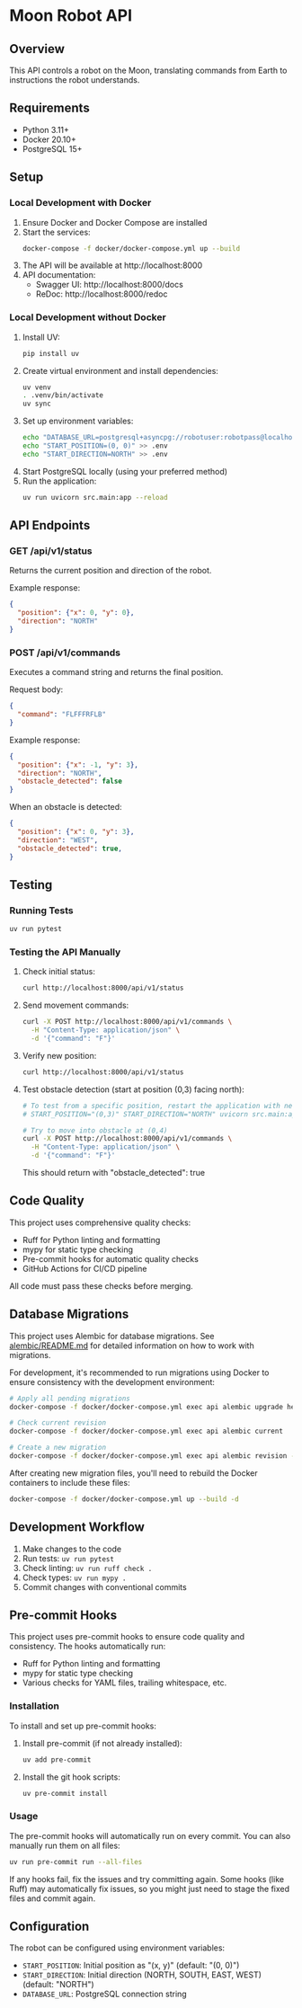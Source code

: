 # Moon Robot API

## Overview
This API controls a robot on the Moon, translating commands from Earth to instructions the robot understands.

## Requirements
- Python 3.11+
- Docker 20.10+
- PostgreSQL 15+

## Setup

### Local Development with Docker

1. Ensure Docker and Docker Compose are installed
2. Start the services:
   ```bash
   docker-compose -f docker/docker-compose.yml up --build
   ```
3. The API will be available at http://localhost:8000
4. API documentation:
   - Swagger UI: http://localhost:8000/docs
   - ReDoc: http://localhost:8000/redoc

### Local Development without Docker

1. Install UV:
   ```bash
   pip install uv
   ```
2. Create virtual environment and install dependencies:
   ```bash
   uv venv
   . .venv/bin/activate
   uv sync
   ```
3. Set up environment variables:
   ```bash
   echo "DATABASE_URL=postgresql+asyncpg://robotuser:robotpass@localhost:5432/moonrobot" > .env
   echo "START_POSITION=(0, 0)" >> .env
   echo "START_DIRECTION=NORTH" >> .env
   ```
4. Start PostgreSQL locally (using your preferred method)
5. Run the application:
   ```bash
   uv run uvicorn src.main:app --reload
   ```

## API Endpoints

### GET /api/v1/status
Returns the current position and direction of the robot.

Example response:
```json
{
  "position": {"x": 0, "y": 0},
  "direction": "NORTH"
}
```

### POST /api/v1/commands
Executes a command string and returns the final position.

Request body:
```json
{
  "command": "FLFFFRFLB"
}
```

Example response:
```json
{
  "position": {"x": -1, "y": 3},
  "direction": "NORTH",
  "obstacle_detected": false
}
```

When an obstacle is detected:
```json
{
  "position": {"x": 0, "y": 3},
  "direction": "WEST",
  "obstacle_detected": true,
}
```

## Testing

### Running Tests
```bash
uv run pytest
```

### Testing the API Manually

1. Check initial status:
   ```bash
   curl http://localhost:8000/api/v1/status
   ```

2. Send movement commands:
   ```bash
   curl -X POST http://localhost:8000/api/v1/commands \
     -H "Content-Type: application/json" \
     -d '{"command": "F"}'
   ```

3. Verify new position:
   ```bash
   curl http://localhost:8000/api/v1/status
   ```

4. Test obstacle detection (start at position (0,3) facing north):
   ```bash
   # To test from a specific position, restart the application with new environment variables:
   # START_POSITION="(0,3)" START_DIRECTION="NORTH" uvicorn src.main:app --reload

   # Try to move into obstacle at (0,4)
   curl -X POST http://localhost:8000/api/v1/commands \
     -H "Content-Type: application/json" \
     -d '{"command": "F"}'
   ```
   This should return with "obstacle_detected": true

## Code Quality

This project uses comprehensive quality checks:

- Ruff for Python linting and formatting
- mypy for static type checking
- Pre-commit hooks for automatic quality checks
- GitHub Actions for CI/CD pipeline

All code must pass these checks before merging.

## Database Migrations

This project uses Alembic for database migrations. See [alembic/README.md](alembic/README.md) for detailed information on how to work with migrations.

For development, it's recommended to run migrations using Docker to ensure consistency with the development environment:

```bash
# Apply all pending migrations
docker-compose -f docker/docker-compose.yml exec api alembic upgrade head

# Check current revision
docker-compose -f docker/docker-compose.yml exec api alembic current

# Create a new migration
docker-compose -f docker/docker-compose.yml exec api alembic revision --autogenerate -m "Description of changes"
```

After creating new migration files, you'll need to rebuild the Docker containers to include these files:

```bash
docker-compose -f docker/docker-compose.yml up --build -d
```

## Development Workflow

1. Make changes to the code
2. Run tests: `uv run pytest`
3. Check linting: `uv run ruff check .`
4. Check types: `uv run mypy .`
5. Commit changes with conventional commits

## Pre-commit Hooks

This project uses pre-commit hooks to ensure code quality and consistency. The hooks automatically run:

- Ruff for Python linting and formatting
- mypy for static type checking
- Various checks for YAML files, trailing whitespace, etc.

### Installation

To install and set up pre-commit hooks:

1. Install pre-commit (if not already installed):
   ```bash
   uv add pre-commit
   ```

2. Install the git hook scripts:
   ```bash
   uv pre-commit install
   ```

### Usage

The pre-commit hooks will automatically run on every commit. You can also manually run them on all files:

```bash
uv run pre-commit run --all-files
```

If any hooks fail, fix the issues and try committing again. Some hooks (like Ruff) may automatically fix issues, so you might just need to stage the fixed files and commit again.

## Configuration

The robot can be configured using environment variables:

- `START_POSITION`: Initial position as "(x, y)" (default: "(0, 0)")
- `START_DIRECTION`: Initial direction (NORTH, SOUTH, EAST, WEST) (default: "NORTH")
- `DATABASE_URL`: PostgreSQL connection string

